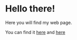 # Hello there!

Here you will find my web page.

You can find it [here](http://eriks.ocakovskis.com)
and [here](https://eriksocakovskis.pythonanywhere.com/)
